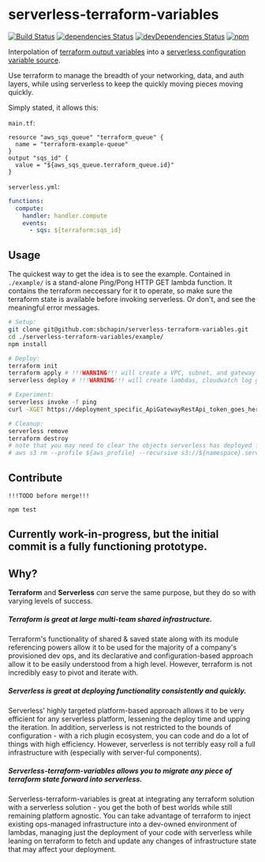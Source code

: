 # serverless-terraform-variables
[![Build Status](https://travis-ci.org/sbchapin/serverless-terraform-variables.svg?branch=master)](https://travis-ci.org/sbchapin/serverless-terraform-variables)
[![dependencies Status](https://david-dm.org/sbchapin/serverless-terraform-variables/status.svg)](https://david-dm.org/sbchapin/serverless-terraform-variables)
[![devDependencies Status](https://david-dm.org/sbchapin/serverless-terraform-variables/dev-status.svg)](https://david-dm.org/sbchapin/serverless-terraform-variables?type=dev)
[![npm](https://img.shields.io/npm/v/serverless-terraform-variables.svg)](https://www.npmjs.com/package/serverless-terraform-variables)


Interpolation of [terraform output variables](https://www.terraform.io/intro/getting-started/outputs.html) into a [serverless configuration variable source](https://serverless.com/framework/docs/providers/aws/guide/variables#current-variable-sources).

Use terraform to manage the breadth of your networking, data, and auth layers, while using serverless to keep the quickly moving pieces moving quickly.


Simply stated, it allows this:

`main.tf`:
```hcl
resource "aws_sqs_queue" "terraform_queue" {
  name = "terraform-example-queue"
}
output "sqs_id" {
  value = "${aws_sqs_queue.terraform_queue.id}"
}
```

`serverless.yml`:
```yml
functions:
  compute:
    handler: handler.compute
    events:
      - sqs: ${terraform:sqs_id}
```

## Usage

The quickest way to get the idea is to see the example.  Contained in `./example/` is a stand-alone Ping/Pong HTTP GET lambda function.  It contains the terraform neccessary for it to operate, so make sure the terraform state is available before invoking serverless.  Or don't, and see the meaningful error messages.

```sh
# Setup:
git clone git@github.com:sbchapin/serverless-terraform-variables.git
cd ./serverless-terraform-variables/example/
npm install

# Deploy:
terraform init
terraform apply # !!!WARNING!!! will create a VPC, subnet, and gateway using _your_ AWS Account.
serverless deploy # !!!WARNING!!! will create lambdas, cloudwatch log groups, and API gateway endpoints using _your_ AWS Account.

# Experiment:
serverless invoke -f ping
curl -XGET https://deployment_specific_ApiGatewayRestApi_token_goes_here.execute-api.us-west-2.amazonaws.com/dev/ping

# Cleanup:
serverless remove
terraform destroy
# note that you may need to clear the objects serverless has deployed for you:
# aws s3 rm --profile ${aws_profile} --recursive s3://${namespace}.serverless/serverless/serverless-terraform-variables-simple-http-endpoint/dev/
```

## Contribute

`!!!TODO before merge!!!`

```sh
npm test
```
## Currently work-in-progress, but the initial commit is a fully functioning prototype.

## Why?

**Terraform** and **Serverless** *can* serve the same purpose, but they do so with varying levels of success.

##### **Terraform** _is great at large multi-team shared infrastructure._  

Terraform's functionality of shared & saved state along with its module referencing powers allow it to be used for the majority of a company's provisioned dev ops, and its declarative and configuration-based approach allow it to be easily understood from a high level.  However, terraform is not incredibly easy to pivot and iterate with.

##### **Serverless** _is great at deploying functionality consistently and quickly._

Serverless' highly targeted platform-based approach allows it to be very efficient for any serverless platform, lessening the deploy time and upping the iteration.  In addition, serverless is not restricted to the bounds of configuration - with a rich plugin ecosystem, you can code and do a lot of things with high efficiency.  However, serverless is not terribly easy roll a full infrastructure with (especially with server-ful components).

##### **Serverless-terraform-variables** _allows you to migrate any piece of terraform state forward into serverless._


Serverless-terraform-variables is great at integrating any terraform solution with a serverless solution - you get the both of best worlds while still remaining platform agnostic.  You can take advantage of terraform to inject existing ops-managed infrastructure into a dev-owned environment of lambdas, managing just the deployment of your code with serverless while leaning on terraform to fetch and update any changes of infrastructure state that may affect your deployment.
